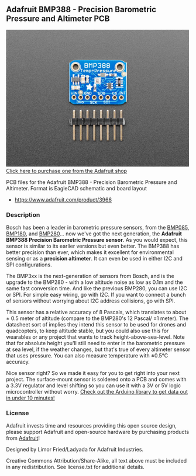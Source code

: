 ## Adafruit BMP388 - Precision Barometric Pressure and Altimeter PCB

<a href="http://www.adafruit.com/products/3966"><img src="assets/3966.jpg?raw=true" width="500px"><br/>
Click here to purchase one from the Adafruit shop</a>

PCB files for the Adafruit BMP388 - Precision Barometric Pressure and Altimeter. Format is EagleCAD schematic and board layout
* https://www.adafruit.com/product/3966

### Description

Bosch has been a leader in barometric pressure sensors, from the [BMP085](https://www.adafruit.com/product/1603), [BMP180](https://www.adafruit.com/product/1603), and [BMP280](https://www.adafruit.com/product/2651)... now we've got the next generation, the **Adafruit BMP388 Precision Barometric Pressure sensor**. As you would expect, this sensor is similar to its earlier versions but even better. The BMP388 has better precision than ever, which makes it excellent for environmental sensing or as a **precision altimeter**. It can even be used in either I2C and SPI configurations.

The BMP3xx is the next-generation of sensors from Bosch, and is the upgrade to the BMP280 - with a low altitude noise as low as 0.1m and the same fast conversion time. And like the previous BMP280, you can use I2C or SPI. For simple easy wiring, go with I2C. If you want to connect a bunch of sensors without worrying about I2C address collisions, go with SPI.

This sensor has a relative accuracy of 8 Pascals, which translates to about ± 0.5 meter of altitude (compare to the BMP280's 12 Pascal/ ±1 meter). The datasheet sort of implies they intend this sensor to be used for drones and quadcopters, to keep altitude stable, but you could also use this for wearables or any project that wants to track height-above-sea-level. Note that for absolute height you'll still need to enter in the barometric pressure at sea level, if the weather changes, but that's true of every altimeter sensor that uses pressure. You can also measure temperature with ±0.5°C accuracy.

Nice sensor right? So we made it easy for you to get right into your next project. The surface-mount sensor is soldered onto a PCB and comes with a 3.3V regulator and level shifting so you can use it with a 3V or 5V logic microcontroller without worry. [Check out the Arduino library to get data out in under 10 minutes!](https://github.com/adafruit/Adafruit_BMP3XX)

### License

Adafruit invests time and resources providing this open source design, please support Adafruit and open-source hardware by purchasing products from [Adafruit](https://www.adafruit.com)!

Designed by Limor Fried/Ladyada for Adafruit Industries.

Creative Commons Attribution/Share-Alike, all text above must be included in any redistribution. See license.txt for additional details.
